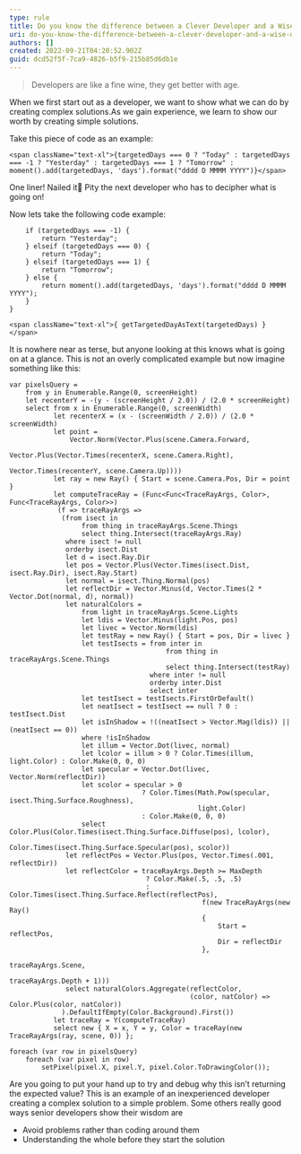 ```yaml
---
type: rule
title: Do you know the difference between a Clever Developer and a Wise Developer?
uri: do-you-know-the-difference-between-a-clever-developer-and-a-wise-developer
authors: []
created: 2022-09-21T04:20:52.902Z
guid: dcd52f5f-7ca9-4826-b5f9-215b85d6db1e
---
```

> Developers are like a fine wine, they get better with age. 

W﻿hen we first start out as a developer, we want to show what we can do by creating complex solutions.As we gain experience, we learn to show our worth by creating simple solutions.

<!--endintro-->

Take this piece of code as an example:

```
<span className="text-xl">{targetedDays === 0 ? "Today" : targetedDays === -1 ? "Yesterday" : targetedDays === 1 ? "Tomorrow" : moment().add(targetedDays, 'days').format("dddd D MMMM YYYY")}</span>
```

One liner! Nailed it🥳 Pity the next developer who has to decipher what is going on!

Now lets take the following code example:

```
	if (targetedDays === -1) {
		return "Yesterday";
	} elseif (targetedDays === 0) {
		return "Today";
	} elseif (targetedDays === 1) {
		return "Tomorrow";
	} else {
		return moment().add(targetedDays, 'days').format("dddd D MMMM YYYY");
	}
}

<span className="text-xl">{ getTargetedDayAsText(targetedDays) }</span>
```

It is nowhere near as terse, but anyone looking at this knows what is going on at a glance.
This is not an overly complicated example but now imagine something like this:

```
var pixelsQuery =
    from y in Enumerable.Range(0, screenHeight)
    let recenterY = -(y - (screenHeight / 2.0)) / (2.0 * screenHeight)
    select from x in Enumerable.Range(0, screenWidth)
           let recenterX = (x - (screenWidth / 2.0)) / (2.0 * screenWidth)
           let point =
               Vector.Norm(Vector.Plus(scene.Camera.Forward,
                                       Vector.Plus(Vector.Times(recenterX, scene.Camera.Right),
                                                   Vector.Times(recenterY, scene.Camera.Up))))
           let ray = new Ray() { Start = scene.Camera.Pos, Dir = point }
           let computeTraceRay = (Func<Func<TraceRayArgs, Color>, Func<TraceRayArgs, Color>>)
            (f => traceRayArgs =>
             (from isect in
                  from thing in traceRayArgs.Scene.Things
                  select thing.Intersect(traceRayArgs.Ray)
              where isect != null
              orderby isect.Dist
              let d = isect.Ray.Dir
              let pos = Vector.Plus(Vector.Times(isect.Dist, isect.Ray.Dir), isect.Ray.Start)
              let normal = isect.Thing.Normal(pos)
              let reflectDir = Vector.Minus(d, Vector.Times(2 * Vector.Dot(normal, d), normal))
              let naturalColors =
                  from light in traceRayArgs.Scene.Lights
                  let ldis = Vector.Minus(light.Pos, pos)
                  let livec = Vector.Norm(ldis)
                  let testRay = new Ray() { Start = pos, Dir = livec }
                  let testIsects = from inter in
                                       from thing in traceRayArgs.Scene.Things
                                       select thing.Intersect(testRay)
                                   where inter != null
                                   orderby inter.Dist
                                   select inter
                  let testIsect = testIsects.FirstOrDefault()
                  let neatIsect = testIsect == null ? 0 : testIsect.Dist
                  let isInShadow = !((neatIsect > Vector.Mag(ldis)) || (neatIsect == 0))
                  where !isInShadow
                  let illum = Vector.Dot(livec, normal)
                  let lcolor = illum > 0 ? Color.Times(illum, light.Color) : Color.Make(0, 0, 0)
                  let specular = Vector.Dot(livec, Vector.Norm(reflectDir))
                  let scolor = specular > 0
                                 ? Color.Times(Math.Pow(specular, isect.Thing.Surface.Roughness),
                                               light.Color)
                                 : Color.Make(0, 0, 0)
                  select Color.Plus(Color.Times(isect.Thing.Surface.Diffuse(pos), lcolor),
                                    Color.Times(isect.Thing.Surface.Specular(pos), scolor))
              let reflectPos = Vector.Plus(pos, Vector.Times(.001, reflectDir))
              let reflectColor = traceRayArgs.Depth >= MaxDepth
                                  ? Color.Make(.5, .5, .5)
                                  : Color.Times(isect.Thing.Surface.Reflect(reflectPos),
                                                f(new TraceRayArgs(new Ray()
                                                {
                                                    Start = reflectPos,
                                                    Dir = reflectDir
                                                },
                                                                   traceRayArgs.Scene,
                                                                   traceRayArgs.Depth + 1)))
              select naturalColors.Aggregate(reflectColor,
                                             (color, natColor) => Color.Plus(color, natColor))
             ).DefaultIfEmpty(Color.Background).First())
           let traceRay = Y(computeTraceRay)
           select new { X = x, Y = y, Color = traceRay(new TraceRayArgs(ray, scene, 0)) };

foreach (var row in pixelsQuery)
    foreach (var pixel in row)
        setPixel(pixel.X, pixel.Y, pixel.Color.ToDrawingColor());
```

Are you going to put your hand up to try and debug why this isn’t returning the expected value?
This is an example of an inexperienced developer creating a complex solution to a simple problem. Some others really good ways senior developers show their wisdom are

* Avoid problems rather than coding around them 
*  Understanding the whole before they start the solution